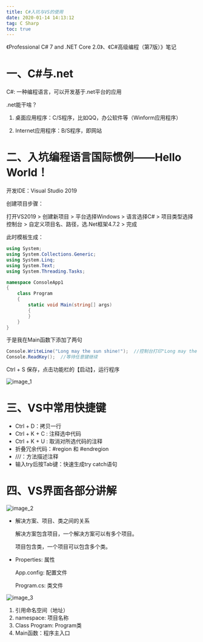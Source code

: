 ```yaml
---
title: C#入坑与VS的使用
date: 2020-01-14 14:13:12
tag: C Sharp
toc: true
---
```


《Professional C# 7 and .NET Core 2.0》、《C#高级编程（第7版）》笔记

<!--more-->

# 一、C#与.net

C#: 一种编程语言，可以开发基于.net平台的应用

.net能干啥？

1. 桌面应用程序：C/S程序，比如QQ，办公软件等（Winform应用程序）

2. Internet应用程序：B/S程序，即网站

# 二、入坑编程语言国际惯例——Hello World！

开发IDE：Visual Studio 2019

创建项目步骤：

打开VS2019 > 创建新项目 >  平台选择Windows > 语言选择C# > 项目类型选择控制台 > 自定义项目名、路径，选.Net框架4.7.2 > 完成

此时模板生成：

```c#
using System;
using System.Collections.Generic;
using System.Linq;
using System.Text;
using System.Threading.Tasks;

namespace ConsoleApp1
{
    class Program
    {
        static void Main(string[] args)
        {
        }
    }
}
```

于是我在Main函数下添加了两句

```c#
Console.WriteLine("Long may the sun shine!");  //控制台打印"Long may the sun shine!"
Console.ReadKey();  //等待任意键继续
```

Ctrl + S 保存，点击功能栏的【启动】，运行程序

![image_1](image_1.png)

# 三、VS中常用快捷键

- Ctrl + D：拷贝一行
- Ctrl + K + C : 注释选中代码
- Ctrl + K + U : 取消对所选代码的注释
- 折叠冗余代码：#region 和 #endregion
- ///：方法描述注释
- 输入try后按Tab键：快速生成try catch语句

# 四、VS界面各部分讲解

![image_2](image_2.png)

- 解决方案、项目、类之间的关系

  解决方案包含项目，一个解决方案可以有多个项目。

  项目包含类，一个项目可以包含多个类。

- Properties: 属性

  App.config: 配置文件

  Program.cs: 类文件

![image_3](image_3.png)

1. 引用命名空间（地址）
2. namespace: 项目名称
3. Class Program: Program类
4. Main函数：程序主入口
